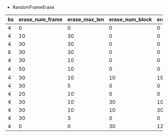 * RandomFrameErase

| bs | erase_num_frame | erase_max_len | erase_num_block | erase_max_size | video_GAP | audio_GAP |
|--- | --------------- | ------------- | --------------- | -------------- | --------- | --------- |
| 4  | 0               | 0             | 0               | 0              | 0.707     | 0.675     |
| 4  | 10              | 30            | 0               | 0              | 0.7060    |           |
| 4  | 30              | 30            | 0               | 0              | 0.7093    |           |
| 8  | 30              | 30            | 0               | 0              | 0.6907    |           |
| 4  | 30              | 10            | 0               | 0              | 0.7124    | 0.6763    |
| 4  | 50              | 10            | 0               | 0              | 待补充 | 0.6730    |
| 4  | 30              | 10            | 10              | 100            | 0.7283    |           |
| 4  | 30              | 5             | 0               | 0              |           | 0.6714    |
| 4  | 20              | 10            | 0               | 0              |           | 0.6752    |
| 4  | 30              | 10            | 30              | 100            | 0.7247    |           |
| 4  | 30              | 10            | 10              | 300            | 0.7314    |           |
| 4  | 30              | 3             | 0               | 0              |           | 0.6749    |
| 4  | 0               | 0             | 30              | 12             |           | 0.6526    |